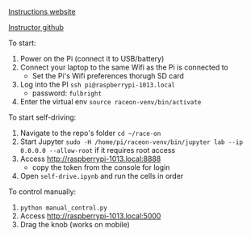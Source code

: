 [Instructions website](https://sites.google.com/usc.edu/raceon/home?authuser=0)

[Instructor github](https://github.com/valeriu-balaban/raceon)

To start:
1. Power on the Pi (connect it to USB/battery)
2. Connect your laptop to the same Wifi as the Pi is connected to
   - Set the Pi's Wifi preferences thorugh SD card
3. Log into the PI `ssh pi@raspberrypi-1013.local`
   - password: `fulbright`
4. Enter the virtual env `source raceon-venv/bin/activate`



To start self-driving:

1. Navigate to the repo's folder `cd ~/race-on`
2. Start Jupyter `sudo -H /home/pi/raceon-venv/bin/jupyter lab --ip 0.0.0.0 --allow-root` if it requires root access
3. Access http://raspberrypi-1013.local:8888
   - copy the token from the console for login
4. Open `self-drive.ipynb` and run the cells in order


To control manually:
1. `python manual_control.py`
2. Access http://raspberrypi-1013.local:5000
3. Drag the knob (works on mobile)
